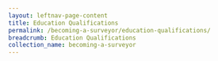 ```yaml
---
layout: leftnav-page-content
title: Education Qualifications
permalink: /becoming-a-surveyor/education-qualifications/
breadcrumb: Education Qualifications
collection_name: becoming-a-surveyor
---
```

